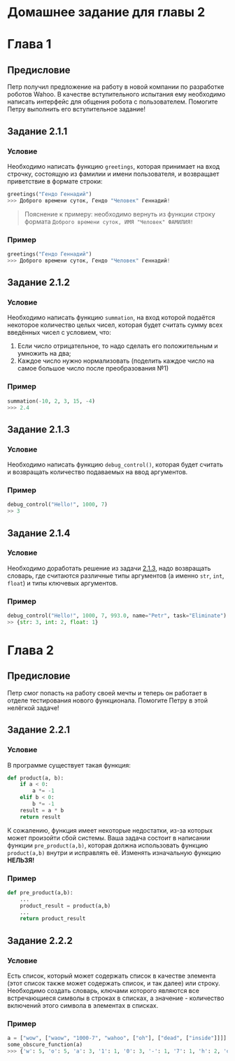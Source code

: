 # Домашнее задание для главы 2

# Глава 1

## Предисловие
Петр получил предложение на работу в новой компании по разработке роботов Wahoo. В качестве вступительного испытания ему необходимо написать интерфейс для общения робота с пользователем. Помогите Петру выполнить его вступительное задание!

## Задание 2.1.1

### Условие
Необходимо написать функцию `greetings`, которая принимает на вход строчку, состоящую из фамилии и имени пользователя, и возвращает приветствие в формате строки:
```python
greetings("Гендо Геннадий")
>>> Доброго времени суток, Гендо "Человек" Геннадий!
```

> Пояснение к примеру: необходимо вернуть из функции строку формата `Доброго времени суток, ИМЯ "Человек" ФАМИЛИЯ!`

### Пример
```python
greetings("Гендо Геннадий")
>>> Доброго времени суток, Гендо "Человек" Геннадий!
```

## Задание 2.1.2

### Условие
Необходимо написать функцию `summation`, на вход которой подаётся некоторое количество целых чисел, которая будет считать сумму всех введённых чисел с условием, что:

1. Если число отрицательное, то надо сделать его положительным и умножить на два;
2. Каждое число нужно нормализовать (поделить каждое число на самое большое число после преобразования №1)

### Пример
```python
summation(-10, 2, 3, 15, -4)
>>> 2.4
```

## Задание 2.1.3

### Условие
Необходимо написать функцию `debug_control()`, которая будет считать и возвращать количество подаваемых на ввод аргументов.

### Пример
```python
debug_control("Hello!", 1000, 7)
>> 3
```

## Задание 2.1.4

### Условие
Необходимо доработать решение из задачи [2.1.3](#задание-213), надо возвращать словарь, где считаются различные типы аргументов (а именно `str`, `int`, `float`) и типы ключевых аргументов.

### Пример
```python
debug_control("Hello!", 1000, 7, 993.0, name="Petr", task="Eliminate")
>> {str: 3, int: 2, float: 1}
```

# Глава 2

## Предисловие
Петр смог попасть на работу своей мечты и теперь он работает в отделе тестирования нового функционала. Помогите Петру в этой нелёгкой задаче!

## Задание 2.2.1

### Условие
В программе существует такая функция:
```python
def product(a, b):
    if a < 0:
        a *= -1
    elif b < 0:
        b *= -1
    result = a * b
    return result
```

К сожалению, функция имеет некоторые недостатки, из-за которых может произойти сбой системы. Ваша задача состоит в написании функции `pre_product(a,b)`, которая должна использовать функцию `product(a,b)` внутри и исправлять её. Изменять изначальную функцию __НЕЛЬЗЯ!__

### Пример
```python
def pre_product(a,b):
    ...
    product_result = product(a,b)
    ...
    return product_result
```

## Задание 2.2.2

### Условие
Есть список, который может содержать список в качестве элемента (этот список также может содержать список, и так далее) или строку. Необходимо создать словарь, ключами которого являются все встречающиеся символы в строках в списках, а значение - количество включений этого символа в элементах в списках.

### Пример
```python
a = ["wow", ["waow", "1000-7", "wahoo", ["oh"], ["dead", ["inside"]]]]
some_obscure_function(a)
>>> {'w': 5, 'o': 5, 'a': 3, '1': 1, '0': 3, '-': 1, '7': 1, 'h': 2, 'd': 3, 'e': 2, 'i': 2, 'n': 1, 's': 1}
```
